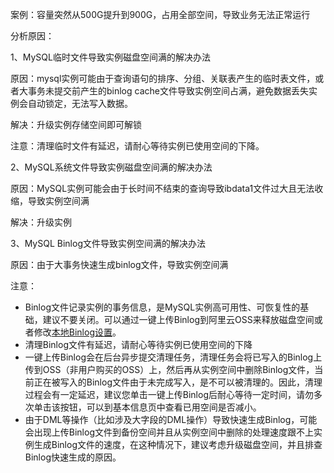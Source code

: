 案例：容量突然从500G提升到900G，占用全部空间，导致业务无法正常运行

分析原因：

1、MySQL临时文件导致实例磁盘空间满的解决办法

原因：mysql实例可能由于查询语句的排序、分组、关联表产生的临时表文件，或者大事务未提交前产生的binlog cache文件导致实例空间占满，避免数据丢失实例会自动锁定，无法写入数据。

解决：升级实例存储空间即可解锁

注意：清理临时文件有延迟，请耐心等待实例已使用空间的下降。

2、MySQL系统文件导致实例磁盘空间满的解决办法

原因：MySQL实例可能会由于长时间不结束的查询导致ibdata1文件过大且无法收缩，导致实例空间满

解决：升级实例

3、MySQL Binlog文件导致实例空间满的解决办法

原因：由于大事务快速生成binlog文件，导致实例空间满

注意：

- Binlog文件记录实例的事务信息，是MySQL实例高可用性、可恢复性的基础，建议不要关闭。可以通过一键上传Binlog到阿里云OSS来释放磁盘空间或者修改[本地Binlog设置](https://help.aliyun.com/document_detail/96146.html)。
- 清理Binlog文件有延迟，请耐心等待实例已使用空间的下降
- 一键上传Binlog会在后台异步提交清理任务，清理任务会将已写入的Binlog上传到OSS（非用户购买的OSS）上，然后再从实例空间中删除Binlog文件，当前正在被写入的Binlog文件由于未完成写入，是不可以被清理的。因此，清理过程会有一定延迟，建议您单击一键上传Binlog后耐心等待一定时间，请勿多次单击该按钮，可以到基本信息页中查看已用空间是否减小。
- 由于DML等操作（比如涉及大字段的DML操作）导致快速生成Binlog，可能会出现上传Binlog文件到备份空间并且从实例空间中删除的处理速度跟不上实例生成Binlog文件的速度，在这种情况下，建议考虑升级磁盘空间，并且排查Binlog快速生成的原因。